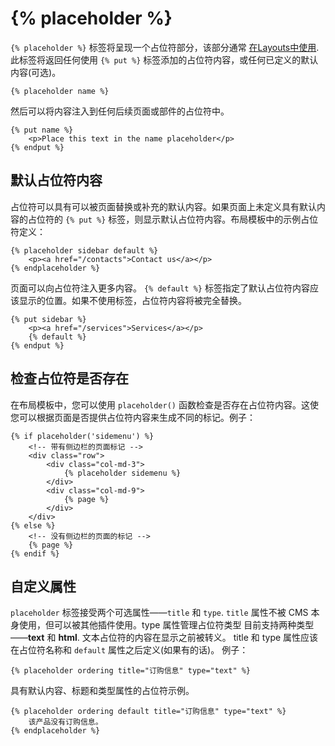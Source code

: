# {% placeholder %}

`{% placeholder %}` 标签将呈现一个占位符部分，该部分通常 [在Layouts中使用](../cms/layouts.md#oc-placeholders). 此标签将返回任何使用 `{% put %}` 标签添加的占位符内容，或任何已定义的默认内容(可选)。

```twig
{% placeholder name %}
```

然后可以将内容注入到任何后续页面或部件的占位符中。

```twig
{% put name %}
    <p>Place this text in the name placeholder</p>
{% endput %}
```

## 默认占位符内容

占位符可以具有可以被页面替换或补充的默认内容。如果页面上未定义具有默认内容的占位符的 `{% put %}` 标签，则显示默认占位符内容。布局模板中的示例占位符定义：

```twig
{% placeholder sidebar default %}
    <p><a href="/contacts">Contact us</a></p>
{% endplaceholder %}
```

页面可以向占位符注入更多内容。 `{% default %}` 标签指定了默认占位符内容应该显示的位置。如果不使用标签，占位符内容将被完全替换。

```twig
{% put sidebar %}
    <p><a href="/services">Services</a></p>
    {% default %}
{% endput %}
```

## 检查占位符是否存在

在布局模板中，您可以使用 `placeholder()` 函数检查是否存在占位符内容。这使您可以根据页面是否提供占位符内容来生成不同的标记。例子：

```twig
{% if placeholder('sidemenu') %}
    <!-- 带有侧边栏的页面标记 -->
    <div class="row">
        <div class="col-md-3">
            {% placeholder sidemenu %}
        </div>
        <div class="col-md-9">
            {% page %}
        </div>
    </div>
{% else %}
    <!-- 没有侧边栏的页面的标记 -->
    {% page %}
{% endif %}
```

## 自定义属性

`placeholder` 标签接受两个可选属性——`title` 和 `type`. `title` 属性不被 CMS 本身使用，但可以被其他插件使用。type 属性管理占位符类型 目前支持两种类型——**text** 和 **html**. 文本占位符的内容在显示之前被转义。 title 和 type 属性应该在占位符名称和 `default` 属性之后定义(如果有的话)。 例子：

```twig
{% placeholder ordering title="订购信息" type="text" %}
```

具有默认内容、标题和类型属性的占位符示例。

```twig
{% placeholder ordering default title="订购信息" type="text" %}
    该产品没有订购信息。
{% endplaceholder %}
```
